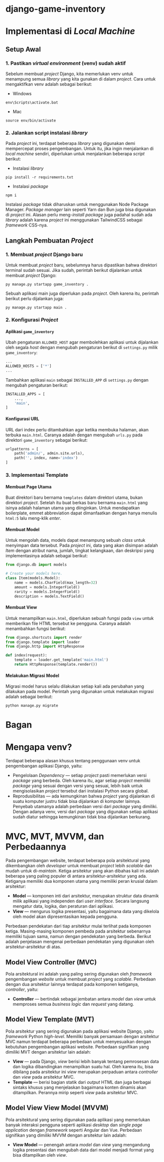 # django-game-inventory
 
# Implementasi di *Local Machine*
## Setup Awal
### 1. Pastikan *virtual environment* (venv) sudah aktif
Sebelum membuat *project* Django, kita memerlukan venv untuk menampung semua *library* yang kita gunakan di dalam *project*. Cara untuk mengaktifkan venv adalah sebagai berikut:
- Windows
```
env\Scripts\activate.bat
```
- Mac
```
source env/bin/activate
```

### 2. Jalankan script instalasi *library*
Pada *project* ini, terdapat beberapa *library* yang digunakan demi mempercepat proses pengembangan. Untuk itu, jika ingin menjalankan di *local machine* sendiri, diperlukan untuk menjalankan beberapa *script* berikut:
- Instalasi *library*
```
pip install -r requirements.txt
```
- Instalasi *package*
```
npm i
```
Instalasi *package* tidak diharuskan untuk menggunakan Node Package Manager. *Package manager* lain seperti Yarn dan Bun juga bisa digunakan di *project* ini. Alasan perlu meng-*install* *package* juga padahal sudah ada *library* adalah karena *project* ini menggunakan TailwindCSS sebagai *framework* CSS-nya.

## Langkah Pembuatan *Project*
### 1. Membuat *project* Django baru
Untuk membuat *project* baru, sebelumnya harus dipastikan bahwa direktori terminal sudah sesuai. Jika sudah, perintah berikut dijalankan untuk membuat *project* Django:
```
py manage.py startapp game_inventory .
```
Sebuah aplikasi main juga diperlukan pada *project*. Oleh karena itu, perintah berikut perlu dijalankan juga:
```
py manage.py startapp main .
```

### 2. Konfigurasi *Project*
#### Aplikasi `game_inventory`
Ubah pengaturan `ALLOWED_HOST` agar membolehkan aplikasi untuk dijalankan oleh segala *host* dengan mengubah pengaturan berikut di `settings.py` milik `game_inventory`:
```py
...
ALLOWED_HOSTS = ['*']
...
```

Tambahkan aplikasi `main` sebagai `INSTALLED_APP` di `settings.py` dengan mengubah pengaturan berikut:
```py
INSTALLED_APPS = [
    ...,
    'main',
]
```

#### Konfigurasi URL
URL dari index perlu ditambahkan agar ketika membuka halaman, akan terbuka `main.html`. Caranya adalah dengan mengubah `urls.py` pada direktori `game_inventory` sebagai berikut:
```py
urlpatterns = [
    path('admin/', admin.site.urls),
    path('', index, name='index')
]
```

### 3. Implementasi Template
#### Membuat Page Utama
Buat direktori baru bernama `templates` dalam direktori utama, bukan direktori *project*. Setelah itu buat berkas baru bernama `main.html` yang isinya adalah halaman utama yang diinginkan. Untuk mendapatkan boilerplate, emmet abbreviation dapat dimanfaatkan dengan hanya menulis `html:5` lalu meng-klik *enter*.

#### Membuat Model
Untuk mengolah data, models dapat menampung sebuah *class* untuk menyimpan data tersebut. Pada *project* ini, data yang akan disimpan adalah *Item* dengan atribut nama, jumlah, tingkat kelangkaan, dan deskripsi yang implementasinya adalah sebagai berikut:
```py
from django.db import models

# Create your models here.
class Item(models.Model):
    name = models.CharField(max_length=32)
    amount = models.IntegerField()
    rarity = models.IntegerField()
    description = models.TextField()
```

#### Membuat View
Untuk menampilkan `main.html`, diperlukan sebuah fungsi pada `view` untuk memberikan file HTML tersebut ke pengguna. Caranya adalah menambahkan fungsi berikut:
```py
from django.shortcuts import render
from django.template import loader
from django.http import HttpResponse

def index(request):
    template = loader.get_template('main.html')
    return HttpResponse(template.render())
```

#### Melakukan Migrasi Model
Migrasi model harus selalu dilakukan setiap kali ada perubahan yang dilakukan pada model. Perintah yang digunakan untuk melakukan migrasi adalah sebagai berikut:
```
python manage.py migrate
```

# Bagan


# Mengapa venv?
Terdapat beberapa alasan khusus tentang penggunaan venv untuk pengembangan aplikasi Django, yaitu:
- Pengelolaan *Dependency* — setiap *project* pasti memerlukan versi *package* yang berbeda. Oleh karena itu, agar setiap *project* memiliki *package* yang sesuai dengan versi yang sesuai, lebih baik untuk mengisolasikan *project* tersebut dari instalasi Python secara global.
- Reprodusibilitas — ada kemungkinan bahwa *project* yang dijalankan di suatu komputer justru tidak bisa dijalankan di komputer lainnya. Penyebab utamanya adalah perbedaan versi dari *package* yang dimiliki. Dengan adanya venv, versi dari *package* yang digunakan setiap aplikasi sudah diatur sehingga kemungkinan tidak bisa dijalankan berkurang.

# MVC, MVT, MVVM, dan Perbedaannya
Pada pengembangan website, terdapat beberapa pola arsitektural yang dikembangkan oleh *developer* untuk membuat *project* lebih *scalable* dan mudah untuk di-*maintain*. Ketiga arsitektur yang akan dibahas kali ini adalah beberapa yang paling populer di antara arsitektur-arsitektur yang ada. Ketiganya memiliki dua komponen utama yang memiliki peran krusial dalam arsitektur:
- **Model** — komponen inti dari arsitektur, merupakan struktur data dinamik milik aplikasi yang independen dari *user interface*. Secara langsung mengatur data, logika, dan peraturan dari aplikasi.
- **View** — mengurus logika presentasi, yaitu bagaimana data yang dikelola oleh model akan dipresentasikan kepada pengguna.

Perbedaan pendekatan dari tiap arsitektur mulai terlihat pada komponen ketiga. Masing-masing komponen pembeda pada arsitektur sebenarnya memiliki tujuan sama, namun dengan pendekatan yang berbeda. Berikut adalah penjelasan mengenai perbedaan pendekatan yang digunakan oleh arsitektur-arsitektur di atas.

## Model View Controller (MVC)
Pola arsitektural ini adalah yang paling sering digunakan oleh *framework* pengembangan *website* untuk membuat *project* yang *scalable*. Perbedaan dengan dua arsitektur lainnya terdapat pada komponen ketiganya, *controller*, yaitu:
- **Controller** — bertindak sebagai jembatan antara *model* dan *view* untuk memproses semua *business logic* dan *request* yang datang.

## Model View Template (MVT)
Pola arsitektur yang sering digunakan pada aplikasi website Django, yaitu *framework* Python *high-level*. Memiliki banyak persamaan dengan arsitektur MVC namun terdapat beberapa perbedaan untuk menyesuaikan dengan kebutuhan pengembangan aplikasi website. Perbedaan signifikan yang dimiliki MVT dengan arsitektur lain adalah:
- **View** — pada Django, *view* berisi lebih banyak tentang pemrosesan data dan logika dibandingkan menampilkan suatu hal. Oleh karena itu, bisa dibilang pada arsitektur ini *view* merupakan perpaduan antara *controller* dan *view* pada arsitektur MVC.
- **Template** — berisi bagian statik dari *output* HTML dan juga berbagai sintaks khusus yang menjelaskan bagaimana konten dinamis akan ditampilkan. Perannya mirip seperti *view* pada arsitektur MVC.

## Model View View Model (MVVM)
Pola arsitektural yang sering digunakan pada aplikasi yang memerlukan banyak interaksi pengguna seperti aplikasi *desktop* dan *single page application* dengan *framework* seperti Angular dan Vue. Perbedaan signifikan yang dimiliki MVVM dengan arsitektur lain adalah:
- **View Model** — penengah antara *model* dan *view* yang mengandung logika presentasi dan mengubah data dari model menjadi format yang bisa ditampilkan oleh *view*. 
